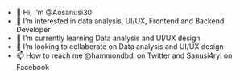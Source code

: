 - 👋 Hi, I’m @Aosanusi30
- 👀 I’m interested in data analysis, UI/UX, Frontend and Backend Developer
- 🌱 I’m currently learning Data analysis and UI/UX design
- 💞️ I’m looking to collaborate on Data analysis and UI/UX design
- 📫 How to reach me @hammondbdl on Twitter and Sanusi4ryl on Facebook

<!---
Aosanusi30/Aosanusi30 is a ✨ special ✨ repository because its `README.md` (this file) appears on your GitHub profile.
You can click the Preview link to take a look at your changes.
--->
